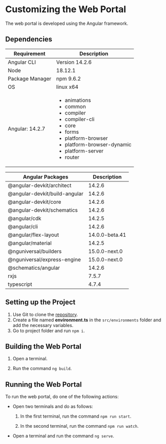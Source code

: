 # Customizing the Web Portal

The <PartialExample mentored /> web portal is developed using the Angular framework.

## Dependencies

| Requirement         | Description    |
|--------------|-----------|
|Angular CLI |Version 14.2.6|
|Node|18.12.1|
|Package Manager|npm 9.6.2|
|OS |linux x64|
|Angular: 14.2.7|<ul><li>animations</li><li>common</li><li>compiler</li><li>compiler-cli</li><li>core</li><li>forms</li><li>platform-browser</li><li>platform-browser-dynamic</li><li>platform-server</li><li>router</li></ul>|

| Angular Packages| Description|
|--------------|-----------|
|@angular-devkit/architect |14.2.6|
|@angular-devkit/build-angular|14.2.6|
|@angular-devkit/core|14.2.6|
|@angular-devkit/schematics|14.2.6|
|@angular/cdk|14.2.5|
|@angular/cli|14.2.6|
|@angular/flex-layout|14.0.0-beta.41|
|@angular/material|14.2.5|
|@nguniversal/builders|15.0.0-next.0|
|@nguniversal/express-engine|15.0.0-next.0|
|@schematics/angular|14.2.6|
|rxjs|7.5.7|
|typescript|4.7.4|

## Setting up the Project

1. Use Git to clone the [repository](https://github.com/ELEVATE-Project/mentorED-Portal.git).
2. Create a file named **environment.ts** in the  `src/environments` folder and add the necessary variables.
3. Go to project folder and run `npm i`.

## Building the Web Portal

1. Open a terminal.

2. Run the command `ng build`.

## Running the Web Portal

To run the web portal, do one of the following actions:

* Open two terminals and do as follows:

    1. In the first terminal, run the command `npm run start`.

    2. In the second terminal, run the command `npm run watch`.

* Open a terminal and run the command `ng serve`.


